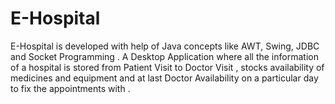 # E-Hospital

E-Hospital is developed with help of Java concepts like AWT, Swing, JDBC and Socket Programming .
A Desktop Application where all the information of a hospital is stored from Patient Visit to Doctor Visit , stocks availability of medicines and equipment and at last Doctor Availability on a particular day to fix the appointments with .
